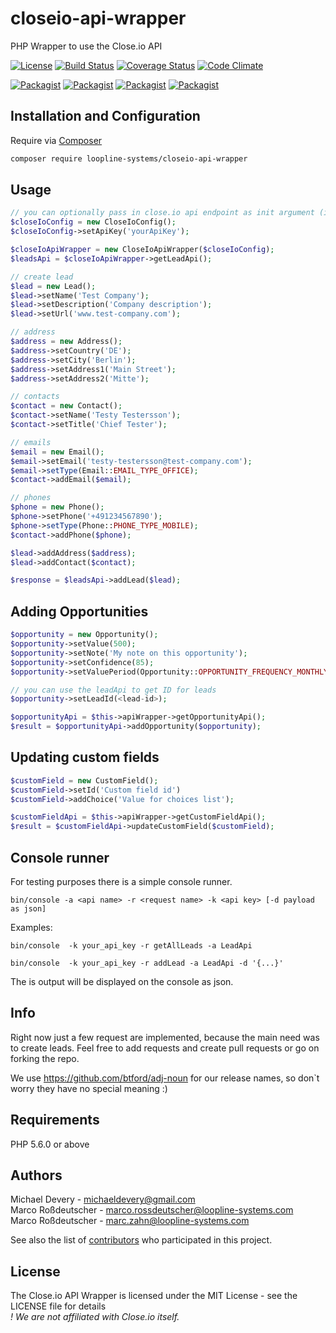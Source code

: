 closeio-api-wrapper
===================

PHP Wrapper to use the Close.io API

[![License](https://img.shields.io/packagist/l/loopline-systems/closeio-api-wrapper.svg)](http://opensource.org/licenses/MIT)
[![Build Status](http://img.shields.io/travis/loopline-systems/closeio-api-wrapper.svg)](https://travis-ci.org/loopline-systems/closeio-api-wrapper)
[![Coverage Status](https://img.shields.io/coveralls/loopline-systems/closeio-api-wrapper.svg)](https://coveralls.io/r/loopline-systems/closeio-api-wrapper?branch=master)
[![Code Climate](https://codeclimate.com/github/loopline-systems/closeio-api-wrapper/badges/gpa.svg)](https://codeclimate.com/github/loopline-systems/closeio-api-wrapper)

[![Packagist](http://img.shields.io/packagist/v/loopline-systems/closeio-api-wrapper.svg)](https://packagist.org/packages/loopline-systems/closeio-api-wrapper)
[![Packagist](http://img.shields.io/packagist/dt/loopline-systems/closeio-api-wrapper.svg)](https://packagist.org/packages/loopline-systems/closeio-api-wrapper)
[![Packagist](http://img.shields.io/packagist/dm/loopline-systems/closeio-api-wrapper.svg)](https://packagist.org/packages/loopline-systems/closeio-api-wrapper)
[![Packagist](http://img.shields.io/packagist/dd/loopline-systems/closeio-api-wrapper.svg)](https://packagist.org/packages/loopline-systems/closeio-api-wrapper)


Installation and Configuration
------------
Require via [Composer](https://github.com/composer/composer)<br />
```bash
composer require loopline-systems/closeio-api-wrapper
```

Usage
------------
```php
// you can optionally pass in close.io api endpoint as init argument (it defaults to 'https://app.close.io/api/v1')
$closeIoConfig = new CloseIoConfig();
$closeIoConfig->setApiKey('yourApiKey');

$closeIoApiWrapper = new CloseIoApiWrapper($closeIoConfig);
$leadsApi = $closeIoApiWrapper->getLeadApi();

// create lead
$lead = new Lead();
$lead->setName('Test Company');
$lead->setDescription('Company description');
$lead->setUrl('www.test-company.com');

// address
$address = new Address();
$address->setCountry('DE');
$address->setCity('Berlin');
$address->setAddress1('Main Street');
$address->setAddress2('Mitte');

// contacts
$contact = new Contact();
$contact->setName('Testy Testersson');
$contact->setTitle('Chief Tester');

// emails
$email = new Email();
$email->setEmail('testy-testersson@test-company.com');
$email->setType(Email::EMAIL_TYPE_OFFICE);
$contact->addEmail($email);

// phones
$phone = new Phone();
$phone->setPhone('+491234567890');
$phone->setType(Phone::PHONE_TYPE_MOBILE);
$contact->addPhone($phone);

$lead->addAddress($address);
$lead->addContact($contact);

$response = $leadsApi->addLead($lead);
```

Adding Opportunities
----------------------
```php
$opportunity = new Opportunity();
$opportunity->setValue(500);
$opportunity->setNote('My note on this opportunity');
$opportunity->setConfidence(85);
$opportunity->setValuePeriod(Opportunity::OPPORTUNITY_FREQUENCY_MONTHLY);

// you can use the leadApi to get ID for leads
$opportunity->setLeadId(<lead-id>);

$opportunityApi = $this->apiWrapper->getOpportunityApi();
$result = $opportunityApi->addOpportunity($opportunity);
```

Updating custom fields
----------------------
```php
$customField = new CustomField();
$customField->setId('Custom field id')
$customField->addChoice('Value for choices list');

$customFieldApi = $this->apiWrapper->getCustomFieldApi();
$result = $customFieldApi->updateCustomField($customField);
```

Console runner
-
For testing purposes there is a simple console runner.

```
bin/console -a <api name> -r <request name> -k <api key> [-d payload as json]
```
Examples:
```
bin/console  -k your_api_key -r getAllLeads -a LeadApi

bin/console  -k your_api_key -r addLead -a LeadApi -d '{...}'
```
The is output will be displayed on the console as json.

Info
------------
Right now just a few request are implemented, because the main need was to create leads.
Feel free to add requests and create pull requests or go on forking the repo.

We use https://github.com/btford/adj-noun for our release names, so don`t worry they have no special meaning :)

Requirements
------------

PHP 5.6.0 or above

Authors
-------

Michael Devery - <michaeldevery@gmail.com><br />
Marco Roßdeutscher - <marco.rossdeutscher@loopline-systems.com><br />
Marco Roßdeutscher - <marc.zahn@loopline-systems.com><br />

See also the list of [contributors](https://github.com/loopline-systems/closeio-api-wrapper/contributors) who participated in this project.

License
-------

The Close.io API Wrapper is licensed under the MIT License - see the LICENSE file for details<br />
*! We are not affiliated with Close.io itself.*
